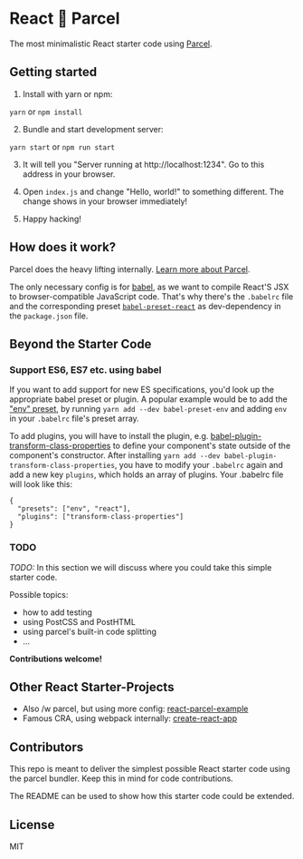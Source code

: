 # React 🙌 Parcel

The most minimalistic React starter code using [Parcel](https://github.com/parcel-bundler/parcel).

## Getting started

1. Install with yarn or npm:

`yarn` or `npm install`

2. Bundle and start development server:

`yarn start` or `npm run start`

3. It will tell you "Server running at http://localhost:1234". Go to this address in your browser.

4. Open `index.js` and change "Hello, world!" to something different. The change shows in your browser immediately!

5. Happy hacking!

## How does it work?

Parcel does the heavy lifting internally. [Learn more about Parcel](https://parceljs.org/getting_started.html). 

The only necessary config is for [babel](https://babeljs.io/), as we want to compile React'S JSX to browser-compatible JavaScript code. That's why there's the `.babelrc` file and the corresponding preset [`babel-preset-react`](https://babeljs.io/docs/plugins/preset-react/) as dev-dependency in the `package.json` file.

## Beyond the Starter Code

### Support ES6, ES7 etc. using babel

If you want to add support for new ES specifications, you'd look up the appropriate babel preset or plugin. A popular example would be to add the ["env" preset](https://babeljs.io/docs/plugins/preset-env/), by running `yarn add --dev babel-preset-env` and adding `env` in your `.babelrc` file's preset array.

To add plugins, you will have to install the plugin, e.g. [babel-plugin-transform-class-properties](https://babeljs.io/docs/plugins/transform-class-properties/) to define your component's state outside of the component's constructor. After installing `yarn add --dev babel-plugin-transform-class-properties`, you have to modify your `.babelrc` again and add a new key `plugins`, which holds an array of plugins. Your .babelrc file will look like this:

```
{
  "presets": ["env", "react"],
  "plugins": ["transform-class-properties"]
}

```

### TODO

*TODO:* In this section we will discuss where you could take this simple starter code.

Possible topics:
- how to add testing
- using PostCSS and PostHTML
- using parcel's built-in code splitting
- ...

**Contributions welcome!**

## Other React Starter-Projects
- Also /w parcel, but using more config: [react-parcel-example](https://github.com/jaredpalmer/react-parcel-example)
- Famous CRA, using webpack internally: [create-react-app](https://github.com/facebookincubator/create-react-app)

## Contributors

This repo is meant to deliver the simplest possible React starter code using the parcel bundler. Keep this in mind for code contributions.

The README can be used to show how this starter code could be extended.

## License

MIT
